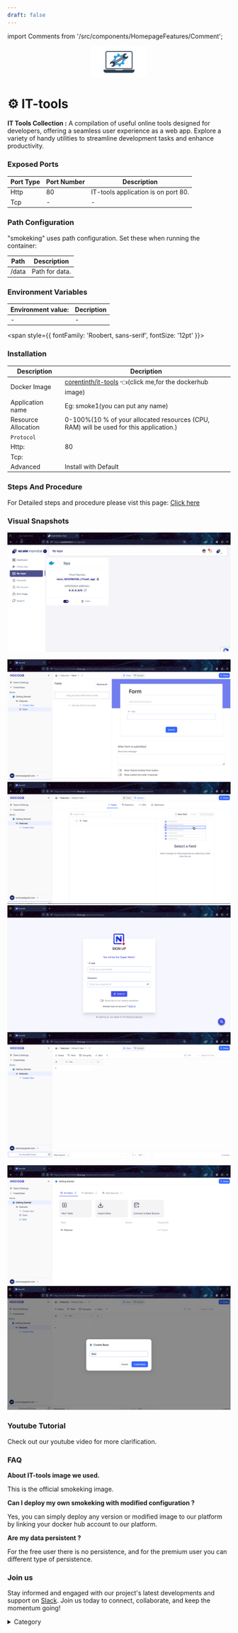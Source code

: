 ```yaml
---
draft: false
---
```

import Comments from '/src/components/HomepageFeatures/Comment';

<p align="center">
  <img src="/img/q13.jpeg" alt="Alt Text" width="25%"/>
</p> 
<span style={{ fontFamily: 'Roobert, sans-serif', fontSize: '12pt' }}>


# ⚙️ IT-tools

**IT Tools Collection :**
A compilation of useful online tools designed for developers, offering a seamless user experience as a web app. Explore a variety of handy utilities to streamline development tasks and enhance productivity.




### Exposed Ports

| Port Type | Port Number | Description                              |
| --------- | ----------- | ---------------------------------------- |
| Http      | 80          | IT-tools application is on port 80.      |
| Tcp       | -           | -             |

### Path Configuration

"smokeking" uses path configuration. Set these when running the container:

| Path                          | Description                              |
| ----------------------------- | ---------------------------------------- |
| /data     |   Path for  data.   |



### Environment Variables


|   **Environment value:**          | Decription                                                                                                               | 
| --------------------- | ------                                                                                                                   | 
|-       |  -                              |
</span>


<span style={{ fontFamily: 'Roobert, sans-serif', fontSize: '12pt' }}>

### Installation

|  Description          | Decription                                                                                                               | 
| --------------------- | ------                                                                                                                   | 
| Docker Image          | [corentinth/it-tools](https://hub.docker.com/r/corentinth/it-tools)  👈(click me,for the dockerhub image)                              |
| Application name      |  Eg: smoke1(you can put any name)                                                                                        | 
| Resource Allocation   |  0-100%(10 % of your allocated resources (CPU, RAM) will be used for this application.)                                  | 
| `Protocol`            |                                                                                                                          | 
|  Http:                | 80                                                                                                                      |
|  Tcp:                 |                                                                                                                          | 
|    Advanced           |    Install with Default                                                                                                  |




### Steps And Procedure


For Detailed steps and procedure please vist this page: [Click here](https://techscaleinfinite.github.io/introduction/cloud-float/Steps%20and%20procedure)



### Visual Snapshots


![Alt Text](/img/vv.png)

![Alt Text](/img/vbb.png)
![Alt Text](/img/vbbg.png)
![Alt Text](/img/vdx.png)
![Alt Text](/img/vfd.png)

![Alt Text](/img/vvc.png)
![Alt Text](/img/vvg.png)





### Youtube Tutorial&#x20;

Check out our youtube video for more clarification.



### FAQ

**About IT-tools image we used.**

This is the official smokeking image.

**Can I deploy my own smokeking with modified configuration ?**

Yes, you can simply deploy any version or modified image to our platform by linking your docker hub account to our platform.

**Are my data persistent ?**

For the free user there is no persistence, and for the premium user you can different type of persistence.

### Join us

Stay informed and engaged with our project's latest developments and support on [Slack](https://app.slack.com/client/T04QS32JX6E/C04QKEWE146). Join us today to connect, collaborate, and keep the momentum going!&#x20;

<details>

<summary>Category</summary>

Kubernetes, cloud computing, DevOps, cloud services, hosting platform, container orchestration, cloud infrastructure, cloud deployment, cloud management, cloud technology, cloud solutions, zen photo

</details>

</span>

<Comments />